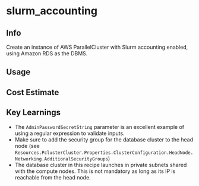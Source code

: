 # slurm_accounting

## Info

Create an instance of AWS ParallelCluster with Slurm accounting enabled, using Amazon RDS as the DBMS.

## Usage

## Cost Estimate

## Key Learnings

* The `AdminPasswordSecretString` parameter is an excellent example of using a regular expression to validate inputs.
* Make sure to add the security group for the database cluster to the head node (see `Resources.PclusterCluster.Properties.ClusterConfiguration.HeadNode.Networking.AdditionalSecurityGroups`)
* The database cluster in this recipe launches in private subnets shared with the compute nodes. This is  not mandatory as long as its IP is reachable from the head node. 
